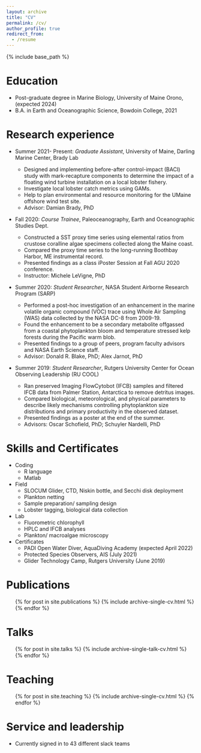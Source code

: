 ```yaml
---
layout: archive
title: "CV"
permalink: /cv/
author_profile: true
redirect_from:
  - /resume
---
```


{% include base_path %}

Education
======
* Post-graduate degree in Marine Biology, University of Maine Orono, (expected 2024)
* B.A. in Earth and Oceanographic Science, Bowdoin College, 2021

Research experience
======
* Summer 2021- Present: *Graduate Assistant*, University of Maine, Darling Marine Center, Brady Lab
  * Designed and implementing before-after control-impact (BACI) study with mark-recapture components to determine the impact of a floating wind turbine installation on a local lobster fishery.  
  * Investigate local lobster catch metrics using GAMs.
  * Help to plan environmental and resource monitoring for the UMaine offshore wind test site.
  * Advisor: Damian Brady, PhD

* Fall 2020: *Course Trainee*, Paleoceanography, Earth and Oceanographic Studies Dept.
  * Constructed a SST proxy time series using elemental ratios from crustose coralline algae specimens collected along the  Maine coast. 
  * Compared the proxy time series to the long-running Boothbay Harbor, ME instrumental record.
  * Presented findings as a class iPoster Session at Fall AGU 2020 conference. 
  * Instructor: Michele LeVigne, PhD


* Summer 2020: *Student Researcher*, NASA Student Airborne Research Program (SARP)
  * Performed a post-hoc investigation of an enhancement in the marine volatile organic compound (VOC) trace using Whole Air Sampling (WAS) data collected by the NASA DC-8 from 2009-19.
  * Found the enhancement to be a secondary metabolite offgassed from a coastal phytoplankton bloom and temperature stressed kelp forests during the Pacific warm blob. 
  * Presented findings to a group of peers, program faculty advisors and NASA Earth Science staff. 
  * Advisor: Donald R. Blake, PhD; Alex Jarnot, PhD 

 
* Summer 2019: *Student Researcher*, Rutgers University Center for Ocean Observing Leadership (RU COOL)
  * Ran preserved Imaging FlowCytobot (IFCB) samples and filtered IFCB data from Palmer Station, Antarctica to remove detritus images.
  *  Compared biological, meteorological, and physical parameters to describe likely mechanisms controlling phytoplankton size distributions and primary productivity in the observed dataset.
  *  Presented findings as a poster at the end of the summer. 
  * Advisors: Oscar Schofield, PhD; Schuyler Nardelli, PhD 

Skills and Certificates
======
* Coding
  * R language
  * Matlab
* Field
  * SLOCUM Glider, CTD, Niskin bottle, and Secchi disk deployment
  * Plankton netting
  * Sample preparation/ sampling design
  * Lobster tagging, biological data collection
* Lab
  * Fluorometric chlorophyll 
  * HPLC and IFCB analyses
  * Plankton/ macroalgae microscopy
* Certificates
  * PADI Open Water Diver, AquaDiving Academy (expected April 2022)
  * Protected Species Observers, AIS (July 2021)
  * Glider Technology Camp, Rutgers University (June 2019) 

Publications
======
  <ul>{% for post in site.publications %}
    {% include archive-single-cv.html %}
  {% endfor %}</ul>
  
Talks
======
  <ul>{% for post in site.talks %}
    {% include archive-single-talk-cv.html %}
  {% endfor %}</ul>
  
Teaching
======
  <ul>{% for post in site.teaching %}
    {% include archive-single-cv.html %}
  {% endfor %}</ul>
  
Service and leadership
======
* Currently signed in to 43 different slack teams
